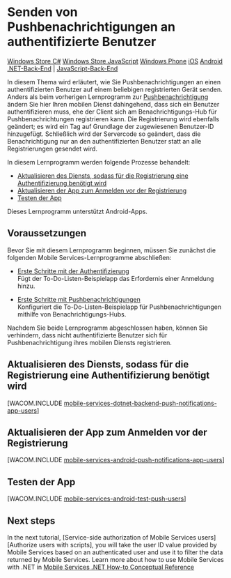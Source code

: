 <properties linkid="/documentation/articles/mobile-services-dotnet-backend-android-push-notifications-app-users" pageTitle="Send push notifications to authenticated users" metaKeywords="push notifications, authentication, users, Notification Hubs, Mobile Services" description="Learn how to send push notifications to specific " metaCanonical="" services="mobile-services,notification-hubs" documentationCenter="Mobile" title="Send push notifications to authenticated users" authors="wesmc" solutions="Mobile" manager="" editor="" />

<tags ms.service="mobile-services" ms.workload="mobile" ms.tgt_pltfrm="mobile-android" ms.devlang="java" ms.topic="article" ms.date="01/01/1900" ms.author="wesmc" />

# Senden von Pushbenachrichtigungen an authentifizierte Benutzer

<div class="dev-center-tutorial-selector sublanding">
<a href="/de-de/documentation/articles/mobile-services-dotnet-backend-windows-store-dotnet-push-notifications-app-users" title="Windows Store C#">Windows Store C#</a>
<a href="/de-de/documentation/articles/mobile-services-dotnet-backend-windows-store-javascript-push-notifications-app-users" title="Windows Store JavaScript">Windows Store JavaScript</a>
<a href="/de-de/documentation/articles/mobile-services-dotnet-backend-windows-phone-push-notifications-app-users" title="Windows Phone">Windows Phone</a>
<a href="/de-de/documentation/articles/mobile-services-dotnet-backend-ios-push-notifications-app-users" title="iOS">iOS</a>
<a href="/de-de/documentation/articles/mobile-services-dotnet-backend-android-push-notifications-app-users" title="Android" class="current">Android</a>
</div>

<div class="dev-center-tutorial-subselector">
<a href="/de-de/documentation/articles/mobile-services-dotnet-backend-android-push-notifications-app-users/" title=".NET-Back-End" class="current">.NET-Back-End</a> | 
<a href="/de-de/documentation/articles/mobile-services-javascript-backend-android-push-notifications-app-users/"  title="JavaScript-Back-End">JavaScript-Back-End</a>
</div>

In diesem Thema wird erläutert, wie Sie Pushbenachrichtigungen an einen authentifizierten Benutzer auf einem beliebigen registrierten Gerät senden. Anders als beim vorherigen Lernprogramm zur [Pushbenachrichtigung][Pushbenachrichtigung] ändern Sie hier Ihren mobilen Dienst dahingehend, dass sich ein Benutzer authentifizieren muss, ehe der Client sich am Benachrichtigungs-Hub für Pushbenachrichtungen registrieren kann. Die Registrierung wird ebenfalls geändert; es wird ein Tag auf Grundlage der zugewiesenen Benutzer-ID hinzugefügt. Schließlich wird der Servercode so geändert, dass die Benachrichtigung nur an den authentifizierten Benutzer statt an alle Registrierungen gesendet wird.

In diesem Lernprogramm werden folgende Prozesse behandelt:

+ [Aktualisieren des Diensts, sodass für die Registrierung eine Authentifizierung benötigt wird][Aktualisieren des Diensts, sodass für die Registrierung eine Authentifizierung benötigt wird]
+ [Aktualisieren der App zum Anmelden vor der Registrierung][Aktualisieren der App zum Anmelden vor der Registrierung]
+ [Testen der App][Testen der App]

Dieses Lernprogramm unterstützt Android-Apps.

## Voraussetzungen

Bevor Sie mit diesem Lernprogramm beginnen, müssen Sie zunächst die folgenden Mobile Services-Lernprogramme abschließen:

+ [Erste Schritte mit der Authentifizierung][Erste Schritte mit der Authentifizierung]<br/>Fügt der To-Do-Listen-Beispielapp das Erfordernis einer Anmeldung hinzu.

+ [Erste Schritte mit Pushbenachrichtigungen][Pushbenachrichtigung]<br>Konfiguriert die To-Do-Listen-Beispielapp für Pushbenachrichtigungen mithilfe von Benachrichtigungs-Hubs.

Nachdem Sie beide Lernprogramm abgeschlossen haben, können Sie verhindern, dass nicht authentifizierte Benutzer sich für Pushbenachrichtigung ihres mobilen Diensts registrieren.

## <a name="register"></a>Aktualisieren des Diensts, sodass für die Registrierung eine Authentifizierung benötigt wird

[WACOM.INCLUDE [mobile-services-dotnet-backend-push-notifications-app-users](../includes/mobile-services-dotnet-backend-push-notifications-app-users.md)]

## <a name="update-app"></a>Aktualisieren der App zum Anmelden vor der Registrierung

[WACOM.INCLUDE [mobile-services-android-push-notifications-app-users](../includes/mobile-services-android-push-notifications-app-users.md)]

## <a name="test"></a>Testen der App

[WACOM.INCLUDE [mobile-services-android-test-push-users](../includes/mobile-services-android-test-push-users.md)]

## <a name="next-steps"></a>Next steps  
In the next tutorial, [Service-side authorization of Mobile Services users][Authorize users with scripts], you will take the user ID value provided by Mobile Services based on an authenticated user and use it to filter the data returned by Mobile Services. Learn more about how to use Mobile Services with .NET in [Mobile Services .NET How-to Conceptual Reference]

<!-- Anchors. --> 
<!-- URLs. -->

[Windows Store C#]: /de-de/documentation/articles/mobile-services-dotnet-backend-windows-store-dotnet-push-notifications-app-users "Windows Store C#"
[Windows Store JavaScript]: /de-de/documentation/articles/mobile-services-dotnet-backend-windows-store-javascript-push-notifications-app-users "Windows Store JavaScript"
[Windows Phone]: /de-de/documentation/articles/mobile-services-dotnet-backend-windows-phone-push-notifications-app-users "Windows Phone"
[iOS]: /de-de/documentation/articles/mobile-services-dotnet-backend-ios-push-notifications-app-users "iOS"
[Android]: /de-de/documentation/articles/mobile-services-dotnet-backend-android-push-notifications-app-users "Android"
[.NET-Back-End]: /de-de/documentation/articles/mobile-services-dotnet-backend-android-push-notifications-app-users/ ".NET-Back-End"
[JavaScript-Back-End]: /de-de/documentation/articles/mobile-services-javascript-backend-android-push-notifications-app-users/ "JavaScript-Back-End"
[Pushbenachrichtigung]: /de-de/documentation/articles/mobile-services-dotnet-backend-android-get-started-push/
[Aktualisieren des Diensts, sodass für die Registrierung eine Authentifizierung benötigt wird]: #register
[Aktualisieren der App zum Anmelden vor der Registrierung]: #update-app
[Testen der App]: #test
[Erste Schritte mit der Authentifizierung]: /de-de/documentation/articles/mobile-services-dotnet-backend-android-get-started-users/
[mobile-services-dotnet-backend-push-notifications-app-users]: ../includes/mobile-services-dotnet-backend-push-notifications-app-users.md
[mobile-services-android-push-notifications-app-users]: ../includes/mobile-services-android-push-notifications-app-users.md
[mobile-services-android-test-push-users]: ../includes/mobile-services-android-test-push-users.md
[Mobile Services .NET How-to Conceptual Reference]: /de-de/develop/mobile/how-to-guides/work-with-net-client-library
